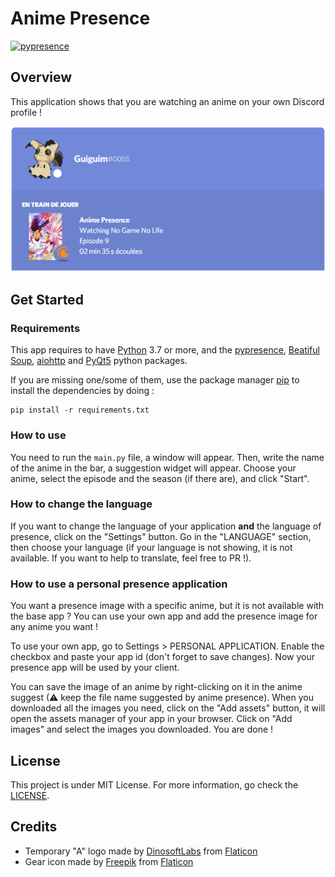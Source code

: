 # Anime Presence
[![pypresence](https://img.shields.io/badge/using-pypresence-00bb88.svg?style=for-the-badge&logo=discord&logoWidth=20)](https://github.com/qwertyquerty/pypresence)


## Overview
This application shows that you are watching an anime on your own Discord profile !

![screen1](https://raw.githubusercontent.com/Guiguim255/database/master/anime_presence_screenshot.png)

## Get Started

### Requirements
This app requires to have [Python](https://www.python.org/downloads/) 3.7 or more, and the [pypresence](https://pypi.org/project/pypresence/), [Beatiful Soup](https://pypi.org/project/beautifulsoup4/), [aiohttp](https://pypi.org/project/aiohttp/) and [PyQt5](https://pypi.org/project/PyQt5/) python packages.

If you are missing one/some of them, use the package manager [pip](https://pip.pypa.io/en/stable/) to install the dependencies by doing : 
```
pip install -r requirements.txt
```

### How to use
You need to run the `main.py` file, a window will appear.
Then, write the name of the anime in the bar, a suggestion widget will appear.
Choose your anime, select the episode and the season (if there are), and click "Start".

### How to change the language
If you want to change the language of your application **and** the language of presence, click on the "Settings" button.
Go in the "LANGUAGE" section, then choose your language (if your language is not showing, it is not available. If you want to help to translate, feel free to PR !).

### How to use a personal presence application
You want a presence image with a specific anime, but it is not available with the base app ?
You can use your own app and add the presence image for any anime you want !

To use your own app, go to Settings > PERSONAL APPLICATION. Enable the checkbox and paste your app id (don't forget to save changes).
Now your presence app will be used by your client.

You can save the image of an anime by right-clicking on it in the anime suggest (⚠ keep the file name suggested by anime presence).
When you downloaded all the images you need, click on the "Add assets" button, it will open the assets manager of your app in your browser.
Click on "Add images" and select the images you downloaded. You are done !

## License
This project is under MIT License.
For more information, go check the [LICENSE][license].

## Credits
* Temporary "A" logo made by [DinosoftLabs](https://www.flaticon.com/authors/dinosoftlabs) from [Flaticon](https://www.flaticon.com/)
* Gear icon made by [Freepik](https://www.flaticon.com/authors/freepik) from [Flaticon](https://www.flaticon.com/)

[license]: https://github.com/Guiguim255/Anime-Presence/blob/master/LICENSE